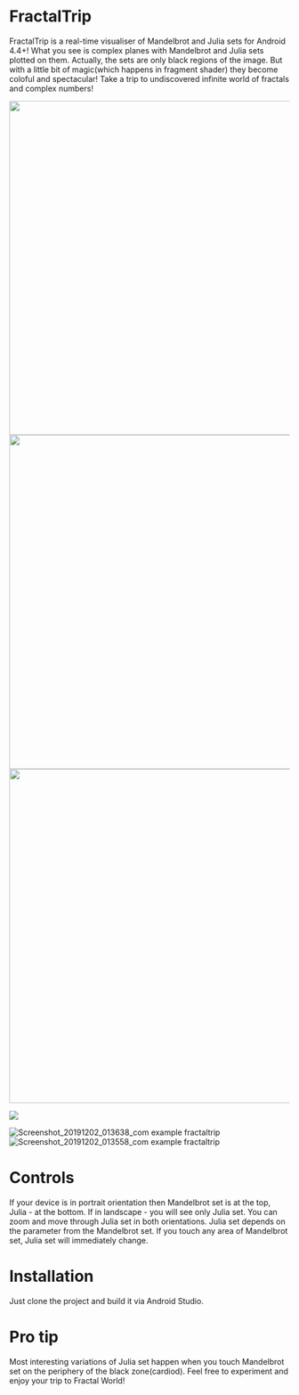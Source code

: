 # FractalTrip
FractalTrip is a real-time visualiser of Mandelbrot and Julia sets for Android 4.4+!
What you see is complex planes with Mandelbrot and Julia sets plotted on them. Actually, the sets are only black regions of the image.
But with a little bit of magic(which happens in fragment shader) they become coloful and spectacular!
Take a trip to undiscovered infinite world of fractals and complex numbers!

<img src="https://user-images.githubusercontent.com/47830605/69922583-34222100-14a6-11ea-8a8e-83371e01326f.jpg" height="600" /> <img src="https://user-images.githubusercontent.com/47830605/69922546-e0173c80-14a5-11ea-905b-d05a69855f84.gif" height="600" /><img src="https://user-images.githubusercontent.com/47830605/69922975-831d8580-14a9-11ea-9396-8bedd5d8282a.jpg" height="600" />

<img src="https://user-images.githubusercontent.com/47830605/69922535-b827d900-14a5-11ea-9b32-0e0a86f7dba8.gif" />

![Screenshot_20191202_013638_com example fractaltrip](https://user-images.githubusercontent.com/47830605/69922584-37b5a800-14a6-11ea-8f9d-015842351551.jpg)
![Screenshot_20191202_013558_com example fractaltrip](https://user-images.githubusercontent.com/47830605/69922587-3b492f00-14a6-11ea-9507-c415507da913.jpg)

# Controls
If your device is in portrait orientation then Mandelbrot set is at the top, Julia - at the bottom. If in landscape - you will see only Julia set.
You can zoom and move through Julia set in both orientations. Julia set depends on the parameter from the Mandelbrot set. If you touch
any area of Mandelbrot set, Julia set will immediately change.

# Installation 
Just clone the project and build it via Android Studio.

# Pro tip
Most interesting variations of Julia set happen when you touch Mandelbrot set on the periphery of the black zone(cardiod).
Feel free to experiment and enjoy your trip to Fractal World!
